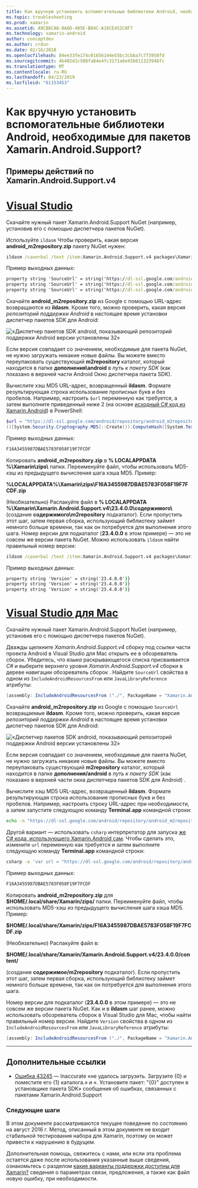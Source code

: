 ```yaml
---
title: Как вручную установить вспомогательные библиотеки Android, необходимые для пакетов Xamarin.Android.Support?
ms.topic: troubleshooting
ms.prod: xamarin
ms.assetid: A9CB8CA8-8A6D-405E-B84C-A16CE452C0F7
ms.technology: xamarin-android
author: conceptdev
ms.author: crdun
ms.date: 02/16/2018
ms.openlocfilehash: 84ee33fe174c01656144e55bc3cbba7c773950fd
ms.sourcegitcommit: 4b402d1c508fa84e4fc3171a6e43b811323948fc
ms.translationtype: MT
ms.contentlocale: ru-RU
ms.lasthandoff: 04/23/2019
ms.locfileid: "61153453"
---
```

# <a name="how-can-i-manually-install-the-android-support-libraries-required-by-the-xamarinandroidsupport-packages"></a>Как вручную установить вспомогательные библиотеки Android, необходимые для пакетов Xamarin.Android.Support?

## <a name="example-steps-for-xamarinandroidsupportv4"></a>Примеры действий по Xamarin.Android.Support.v4 

# <a name="visual-studiotabwindows"></a>[Visual Studio](#tab/windows)

Скачайте нужный пакет Xamarin.Android.Support NuGet (например, установив его с помощью диспетчера пакетов NuGet).

Используйте `ildasm` Чтобы проверить, какая версия **android_m2repository.zip** пакету NuGet нужен:

```cmd
ildasm /caverbal /text /item:Xamarin.Android.Support.v4 packages\Xamarin.Android.Support.v4.23.4.0.1\lib\MonoAndroid403\Xamarin.Android.Support.v4.dll | findstr SourceUrl
```
Пример выходных данных:

```cmd
property string 'SourceUrl' = string('https://dl-ssl.google.com/android/repository/android_m2repository_r32.zip')
property string 'SourceUrl' = string('https://dl-ssl.google.com/android/repository/android_m2repository_r32.zip')
property string 'SourceUrl' = string('https://dl-ssl.google.com/android/repository/android_m2repository_r32.zip')
```

Скачайте **android\_m2repository.zip** из Google с помощью URL-адрес возвращаются из **ildasm**. Кроме того, можно проверить, какая версия _репозиторий поддержки Android_ в настоящее время установки диспетчер пакетов SDK для Android:

![«Диспетчер пакетов SDK android, показывающий репозиторий поддержки Android версии установлены 32»](install-android-support-library-images/sdk-extras.png)

Если версия совпадает со значением, необходимые для пакета NuGet, не нужно загружать никакие новые файлы. Вы можете вместо переупаковать существующий **m2repository** каталог, который находится в папке **дополнения\\android** в _путь к пакету SDK_ (как показано в верхней части Android Окно диспетчера пакета SDK).

Вычислите хэш MD5 URL-адрес, возвращенный **ildasm**. Формате результирующая строка использование прописных букв и без пробелов. Например, настроить `$url` переменную как требуется, а затем выполните приведенный ниже 2 (на основе [исходный C# код из Xamarin.Android](https://github.com/xamarin/xamarin-android/blob/8e8a4dd90f26eb39172876cc52181b6639e20524/src/Xamarin.Android.Build.Tasks/Tasks/GetAdditionalResourcesFromAssemblies.cs#L208)) в PowerShell:

```powershell
$url = "https://dl-ssl.google.com/android/repository/android_m2repository_r32.zip"
(([System.Security.Cryptography.MD5]::Create()).ComputeHash([System.Text.Encoding]::UTF8.GetBytes($url)) | %{ $_.ToString("X02") }) -join ""
```
Пример выходных данных:

```powershell
F16A3455987DBAE5783F058F19F7FCDF
```

Копировать **android\_m2repository.zip** в **% LOCALAPPDATA %\\Xamarin\\zips\\**  папки. Переименуйте файл, чтобы использовать MD5-хэш из предыдущего вычисления шага хэша MD5. Пример:

**%LOCALAPPDATA%\\Xamarin\\zips\\F16A3455987DBAE5783F058F19F7FCDF.zip**

(Необязательно) Распакуйте файл в **% LOCALAPPDATA %\\Xamarin\\Xamarin.Android.Support.v4\\23.4.0.0\\содержимого\\**  (создание **содержимого\\m2repository** подкаталог). Если пропустить этот шаг, затем первая сборка, использующий библиотеку займет немного больше времени, так как он потребуется для выполнения этого шага.
Номер версии для подкаталог (**23.4.0.0** в этом примере) — это не совсем же версии пакета NuGet. Можно использовать `ildasm` найти правильный номер версии:

```cmd
ildasm /caverbal /text /item:Xamarin.Android.Support.v4 packages\Xamarin.Android.Support.v4.23.4.0.1\lib\MonoAndroid403\Xamarin.Android.Support.v4.dll | findstr /C:"string 'Version'"
```
Пример выходных данных:

```cmd
property string 'Version' = string('23.4.0.0')}
property string 'Version' = string('23.4.0.0')}
property string 'Version' = string('23.4.0.0')}
```

# <a name="visual-studio-for-mactabmacos"></a>[Visual Studio для Mac](#tab/macos)

Скачайте нужный пакет Xamarin.Android.Support NuGet (например, установив его с помощью диспетчера пакетов NuGet).

Дважды щелкните _Xamarin.Android.Support.v4_ сборку под _ссылки_ части проекта Android в Visual Studio для Mac открыть ее в обозреватель сборок. Убедитесь, что _языка_ раскрывающегося списка присваивается _C#_ и выберите верхнего уровня _Xamarin.Android.Support.v4_ сборки в дереве навигации обозреватель сборок . Найдите `SourceUrl` свойства в одном из `IncludeAndroidResourcesFrom` или `JavaLibraryReference` атрибуты:

```csharp
[assembly: IncludeAndroidResourcesFrom ("./", PackageName = "Xamarin.Android.Support.v4", SourceUrl = "https://dl-ssl.google.com/android/repository/android_m2repository_r32.zip", EmbeddedArchive = "m2repository/com/android/support/support-v4/23.4.0/support-v4-23.4.0.aar", Version = "23.4.0.0")]
```

Скачайте **android\_m2repository.zip** из Google с помощью `SourceUrl` возвращаемые **ildasm**. Кроме того, можно проверить, какая версия _репозиторий поддержки Android_ в настоящее время установки диспетчер пакетов SDK для Android:

![«Диспетчер пакетов SDK android, показывающий репозиторий поддержки Android версии установлены 32»](install-android-support-library-images/sdk-extras.png)

Если версия совпадает со значением, необходимые для пакета NuGet, не нужно загружать никакие новые файлы. Вы можете вместо переупаковать существующий **m2repository** каталог, который находится в папке **дополнения/android** в _путь к пакету SDK_ (как показано в верхней части окна диспетчера пакетов SDK для Android) .

Вычислите хэш MD5 URL-адрес, возвращенный **ildasm**. Формате результирующая строка использование прописных букв и без пробелов. Например, настроить строку URL-адрес при необходимости, а затем запустите следующую команду **Terminal.app** командной строки:

```bash
echo -n "https://dl-ssl.google.com/android/repository/android_m2repository_r32.zip" | md5 | tr '[:lower:]' '[:upper:]'
```

Другой вариант — использовать `csharp` интерпретатор для запуска [же C# кода, использующего Xamarin.Android сам](https://github.com/xamarin/xamarin-android/blob/8e8a4dd90f26eb39172876cc52181b6639e20524/src/Xamarin.Android.Build.Tasks/Tasks/GetAdditionalResourcesFromAssemblies.cs#L208).
Чтобы сделать это, измените `url` переменную как требуется и затем выполните следующую команду **Terminal.app** командной строки:

```bash
csharp -e 'var url = "https://dl-ssl.google.com/android/repository/android_m2repository_r32.zip"; string.Concat((System.Security.Cryptography.MD5.Create().ComputeHash(System.Text.Encoding.UTF8.GetBytes(url))).Select(b => b.ToString("X02")))'
```
Пример выходных данных:

```bash
F16A3455987DBAE5783F058F19F7FCDF
```

Копировать **android\_m2repository.zip** для **$HOME/.local/share/Xamarin/zips/** папки. Переименуйте файл, чтобы использовать MD5-хэш из предыдущего вычисления шага хэша MD5. Пример:

**$HOME/.local/share/Xamarin/zips/F16A3455987DBAE5783F058F19F7FCDF.zip**

(Необязательно) Распакуйте файл в: 

**$HOME/.local/share/Xamarin/Xamarin.Android.Support.v4/23.4.0.0/content/**

(создание **содержимое/m2repository** подкаталог). Если пропустить этот шаг, затем первая сборка, использующий библиотеку займет немного больше времени, так как он потребуется для выполнения этого шага.

Номер версии для подкаталог (**23.4.0.0** в этом примере) — это не совсем же версии пакета NuGet. Как и в **ildasm** шаг ранее, можно использовать обозреватель сборок в Visual Studio для Mac, чтобы найти правильный номер версии. Найдите `Version` свойства в одном из `IncludeAndroidResourcesFrom` или `JavaLibraryReference` атрибуты:

```csharp
[assembly: IncludeAndroidResourcesFrom ("./", PackageName = "Xamarin.Android.Support.v4", SourceUrl = "https://dl-ssl.google.com/android/repository/android_m2repository_r32.zip", EmbeddedArchive = "m2repository/com/android/support/support-v4/23.4.0/support-v4-23.4.0.aar", Version = "23.4.0.0")]
```

-----


## <a name="additional-references"></a>Дополнительные ссылки

- [Ошибка 43245](https://bugzilla.xamarin.com/show_bug.cgi?id=43245) — Inaccurate «не удалось загрузить. Загрузите {0} и поместите его {1} каталога.» и «. Установите пакет: "{0}" доступен в установщике пакета SDK» сообщения об ошибках, связанных с пакетами Xamarin.Android.Support

### <a name="next-steps"></a>Следующие шаги

В этом документе рассматриваются текущее поведение по состоянию на август 2016 г. Метод, описанный в этом документе не входит стабильной тестирования набора для Xamarin, поэтому он может привести к нарушению в будущем.

Дополнительная помощь, свяжитесь с нами, или если эта проблема остается даже после использования указанные выше сведения, ознакомьтесь с разделом [какие варианты поддержки доступны для Xamarin?](~/cross-platform/troubleshooting/support-options.md) сведения о параметрах связи, предложения, а также как файл новую ошибку, при необходимости.

